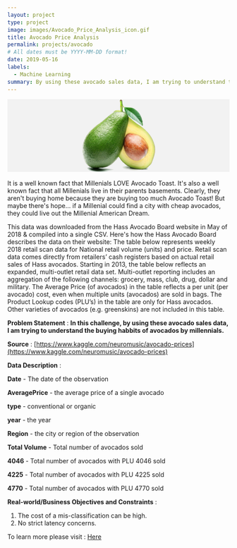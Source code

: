```yaml
---
layout: project
type: project
image: images/Avocado_Price_Analysis_icon.gif
title: Avocado Price Analysis
permalink: projects/avocado
# All dates must be YYYY-MM-DD format!
date: 2019-05-16
labels:
  - Machine Learning
summary: By using these avocado sales data, I am trying to understand the buying habbits of avocados by millennials.
---
```


<img class="ui image" src="../images/Avocado_Price_Analysis_Banner.png">

It is a well known fact that Millenials LOVE Avocado Toast. It's also a well known fact that all Millenials live in their parents basements. Clearly, they aren't buying home because they are buying too much Avocado Toast! But maybe there's hope… if a Millenial could find a city with cheap avocados, they could live out the Millenial American Dream.

This data was downloaded from the Hass Avocado Board website in May of 2018 & compiled into a single CSV. Here's how the Hass Avocado Board describes the data on their website:
The table below represents weekly 2018 retail scan data for National retail volume (units) and price. Retail scan data comes directly from retailers’ cash registers based on actual retail sales of Hass avocados. Starting in 2013, the table below reflects an expanded, multi-outlet retail data set. Multi-outlet reporting includes an aggregation of the following channels: grocery, mass, club, drug, dollar and military. The Average Price (of avocados) in the table reflects a per unit (per avocado) cost, even when multiple units (avocados) are sold in bags. The Product Lookup codes (PLU’s) in the table are only for Hass avocados. Other varieties of avocados (e.g. greenskins) are not included in this table.

<b>Problem Statement</b> : <b>In this challenge, by using these avocado sales data, I am trying to understand the buying habbits of avocados by millennials.</b>

<b>Source</b> : [https://www.kaggle.com/neuromusic/avocado-prices](https://www.kaggle.com/neuromusic/avocado-prices)

<b>Data Description</b> : 

<b>Date</b> - The date of the observation
  
<b>AveragePrice</b> - the average price of a single avocado

<b>type</b> - conventional or organic

<b>year</b> - the year

<b>Region</b> - the city or region of the observation

<b>Total Volume</b> - Total number of avocados sold

<b>4046</b> - Total number of avocados with PLU 4046 sold

<b>4225</b> - Total number of avocados with PLU 4225 sold

<b>4770</b> - Total number of avocados with PLU 4770 sold

<b>Real-world/Business Objectives and Constraints</b> : 
1. The cost of a mis-classification can be high.
2. No strict latency concerns.

To learn more please visit : [Here](https://github.com/iamsouravbanerjee/Avocado-Price-Analysis)
